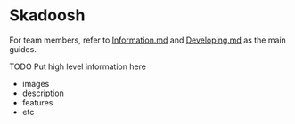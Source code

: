 # Skadoosh

For team members, refer to [Information.md](https://github.com/hueyjj/Skadoosh/Information.md) and [Developing.md](https://github.com/hueyjj/Skadoosh/Developing.md) as the main guides.

TODO Put high level information here
- images
- description
- features
- etc
